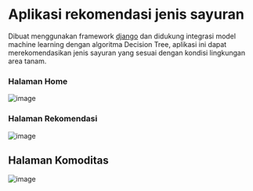 # Aplikasi rekomendasi jenis sayuran
Dibuat menggunakan framework [django](https://www.djangoproject.com/) dan didukung integrasi model machine learning dengan algoritma Decision Tree, aplikasi ini dapat merekomendasikan jenis sayuran yang sesuai dengan kondisi lingkungan area tanam.

### Halaman Home
![image](https://github.com/NizarArdansyah/crop-recomendation/assets/82304620/54053eda-ca51-475f-8263-0fad95abddac)

### Halaman Rekomendasi
![image](https://github.com/NizarArdansyah/crop-recomendation/assets/82304620/7c582260-6eff-431b-b5a7-00fe7ba4104b)

## Halaman Komoditas
![image](https://github.com/NizarArdansyah/crop-recomendation/assets/82304620/709a588d-c661-46ac-b959-d1849c3fd9ce)
